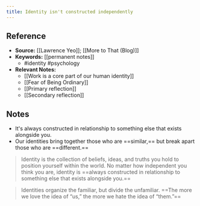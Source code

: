 ```yaml
---
title: Identity isn't constructed independently
---
```

## Reference
- **Source:** [[Lawrence Yeo]]; [[More to That (Blog)]]
- **Keywords:** [[permanent notes]]
	- #identity #psychology 
- **Relevant Notes:**
	- [[Work is a core part of our human identity]]
	- [[Fear of Being Ordinary]]
	- [[Primary reflection]]
	- [[Secondary reflection]]
## Notes
-  It's always constructed in relationship to something else that exists alongside you.
-  Our identities bring together those who are ==similar,== but break apart those who are ==different.==


> Identity is the collection of beliefs, ideas, and truths you hold to position yourself within the world. No matter how independent you think you are, identity is ==always constructed in relationship to something else that exists alongside you.==

> Identities organize the familiar, but divide the unfamiliar. ==The more we love the idea of “us,” the more we hate the idea of “them.”==